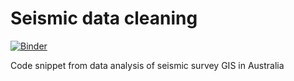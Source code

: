 # Seismic data cleaning

[![Binder](https://mybinder.org/badge.svg)](https://mybinder.org/v2/gh/cericia/demo.git/main)

Code snippet from data analysis of seismic survey GIS in Australia
